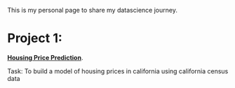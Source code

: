 This is my personal page to share my datascience journey. 

# Project 1: 
**[Housing Price Prediction](https://github.com/adirpi/portfolio-project/blob/main/Housing-Price-Prediction/housing_project_v4.py)**. 

Task: To build a model of housing prices in california using california census data
